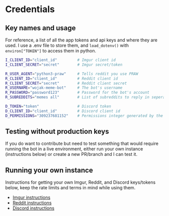 # Credentials

## Key names and usage

For reference, a list of all the app tokens and api keys and where they are used. I use a .env file to store them, and `load_dotenv()` with `environ["TOKEN"]` to access them in python.

```bash
I_CLIENT_ID="client_id"         # Imgur client id
I_CLIENT_SECRET="secret"        # Imgur secret/token

R_USER_AGENT="python3-praw"     # Tells reddit you use PRAW
R_CLIENT_ID="client_id"         # Reddit client id
R_CLIENT_SECRET="secret"        # Reddit client secret
R_USERNAME="wojak-meme-bot"     # The bot's username
R_PASSWORD="password123"        # Password for the bot's account
R_SUBREDDITS="memes all"        # List of subreddits to reply in seperated by spaces

D_TOKEN="token"                 # Discord token
D_CLIENT_ID="client_id"         # Discord client id
D_PERMISSIONS="309237681152"    # Permissions integer generated by the Discord api website, you can use this one or make your own
```

## Testing without production keys

If you do want to contribute but need to test something that would require running the bot in a live environment, either run your own instance (instructions below) or create a new PR/branch and I can test it.

## Running your own instance

Instructions for getting your own Imgur, Reddit, and Discord keys/tokens below, keep the rate limits and terms in mind while using them.

* [Imgur instructions](https://api.imgur.com/#registerapp)
* [Reddit instructions](https://praw.readthedocs.io/en/v3.6.2/pages/oauth.html)
* [Discord instructions](https://discordpy.readthedocs.io/en/stable/discord.html)
